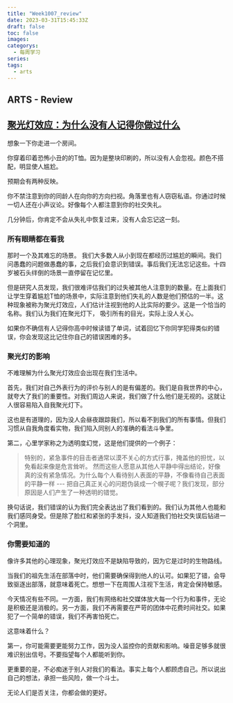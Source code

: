 ```yaml
---
title: "Week1007_review"
date: 2023-03-31T15:45:33Z
draft: false 
toc: false
images:
categorys:
  - 每周学习
series:
tags:
  - arts 
---
```


## ARTS - Review
## [聚光灯效应：为什么没有人记得你做过什么](https://medium.com/personal-growth/the-spotlight-effect-why-no-one-else-remembers-what-you-did-feb3ba8dbfc0)

想象一下你走进一个房间。

你穿着印着恐怖小丑的的T恤。因为是整块印刷的，所以没有人会忽视。颜色不搭配，明显使人尴尬。

预期会有两种反映。

你不禁注意到你的同龄人在向你的方向扫视。角落里也有人窃窃私语。你通过时候一切人还在小声议论。好像每个人都注意到你的社交失礼。


几分钟后，你肯定不会从失礼中恢复过来，没有人会忘记这一刻。


### 所有眼睛都在看我


那时一个及其难忘的场景。
我们大多数人从小到现在都经历过尴尬的瞬间。我们问愚蠢的问题做愚蠢的事，之后我们会意识到错误。事后我们无法忘记这些。十四岁被石头绊倒的场景一直停留在记忆里。

但是研究人员发现，我们很难评估我们的过失被其他人注意到的数量。在上面我们让学生穿着尴尬T恤的场景中，实际注意到他们失礼的人数是他们预估的一半。这种现象被称为聚光灯效应，人们估计注视到他的人比实际的要少。这是一个恰当的名称。我们认为我们在聚光灯下， 吸引所有的目光，实际上没人关心。

如果你不确信有人记得你高中时候读错了单词，试着回忆下你同学犯得类似的错误，你会发现这比记住你自己的错误困难的多。


### 聚光灯的影响
不难理解为什么聚光灯效应会出现在我们生活中。

首先，我们对自己外表行为的评价与别人的是有偏差的。我们是自我世界的中心，就夸大了我们的重要性。对我们周边人来说，我们做了什么他们是无视的。这就让人很容易陷入自我聚光灯下。

这也是有道理的，因为没人会昼夜跟踪我们，所以看不到我们的所有事情。但我们习惯从自我角度看实物，我们陷入同别人的准确的看法斗争里。

第二，心里学家称之为透明度幻觉，这是他们提供的一个例子：
> 特别的，紧急事件的目击者通常以漠不关心的方式行事，掩盖他的担忧，以免看起来像是危言耸听。
> 然而这些人愿意从其他人平静中得出结论，好像真的没有紧急情况。为什么每个人看待别人表面的平静，不像看待自己表面的平静一样 --- 把自己真正关心的问题伪装成一个幌子呢？我们发现，部分原因是人们产生了一种透明的错觉。
> 
> 

换句话说，我们错误的认为我们完全表达出了我们看到的。我们认为其他人也能和我们感同身受。但是除了脸红和紧张的手发抖，没人知道我们怕社交失误后钻进一个洞里。

### 你需要知道的

像许多其他的心理现象，聚光灯效应不是缺陷导致的，因为它是过时的生物路线。

当我们的祖先生活在部落中时，他们需要确保得到他人的认可。如果犯了错，会导致驱逐出部落，就意味着死亡。想想一下在周围人注视下生活，肯定会保持敏感。


今天情况有些不同。一方面，我们有网络和社交媒体放大每一个行为和事件，无论是积极还是消极的。另一方面，我们不再需要在严苛的团体中花费时间社交。如果犯了一个简单的错误，我们不再害怕死亡。

这意味着什么？

第一，你可能需要更能努力工作，因为没人监控你的贡献和影响。噪音足够多就很难识别出信号。不要指望每个人都能听到你。

更重要的是，不必痴迷于别人对我们的看法。事实上每个人都顾虑自己。所以说出自己的想法，承担一些风险，做一个斗士。

无论人们是否关注，你都会做的更好。



